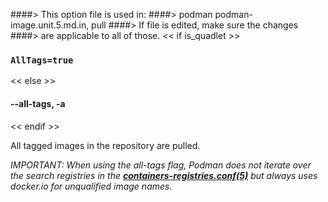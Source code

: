 ####> This option file is used in:
####>   podman podman-image.unit.5.md.in, pull
####> If file is edited, make sure the changes
####> are applicable to all of those.
<< if is_quadlet >>
### `AllTags=true`
<< else >>
#### **--all-tags**, **-a**
<< endif >>

All tagged images in the repository are pulled.

*IMPORTANT: When using the all-tags flag, Podman does not iterate over the search registries in the **[containers-registries.conf(5)](https://github.com/containers/image/blob/main/docs/containers-registries.conf.5.md)** but always uses docker.io for unqualified image names.*
